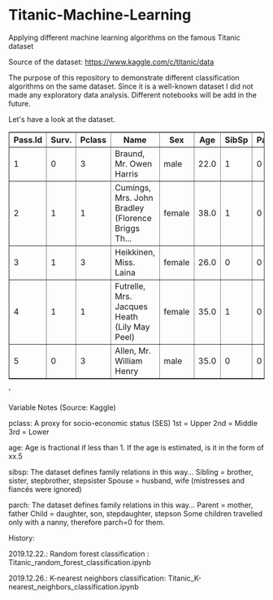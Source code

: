 # Titanic-Machine-Learning
Applying different machine learning algorithms on the famous Titanic dataset

Source of the dataset: https://www.kaggle.com/c/titanic/data


The purpose of this repository to demonstrate different classification algorithms on the same dataset. Since it is a well-known dataset I did not made any exploratory data analysis. Different notebooks will be add in the future.


Let's have a look at the dataset.


<table border="1">
<thead>
<tr>
<th>Pass.Id</th>
<th>Surv.</th>
<th>Pclass</th>
<th>Name</th>
<th>Sex</th>
<th>Age</th>
<th>SibSp</th>
<th>Parch</th>
<th>Ticket</th>
<th>Fare</th>
<th>Cabin</th>
<th>Emb.</th>
</tr>
</thead>
<tbody>
<tr>
<td>1</td>
<td>0</td>
<td>3</td>
<td>Braund, Mr. Owen Harris</td>
<td>male</td>
<td>22.0</td>
<td>1</td>
<td>0</td>
<td>A/5 21171</td>
<td>7.2500</td>
<td>NaN</td>
<td>S</td>
</tr>
<tr>
<td>2</td>
<td>1</td>
<td>1</td>
<td>Cumings, Mrs. John Bradley (Florence Briggs Th...</td>
<td>female</td>
<td>38.0</td>
<td>1</td>
<td>0</td>
<td>PC 17599</td>
<td>71.2833</td>
<td>C85</td>
<td>C</td>
</tr>
<tr>
<td>3</td>
<td>1</td>
<td>3</td>
<td>Heikkinen, Miss. Laina</td>
<td>female</td>
<td>26.0</td>
<td>0</td>
<td>0</td>
<td>STON/O2. 3101282</td>
<td>7.9250</td>
<td>NaN</td>
<td>S</td>
</tr>
<tr>
<td>4</td>
<td>1</td>
<td>1</td>
<td>Futrelle, Mrs. Jacques Heath (Lily May Peel)</td>
<td>female</td>
<td>35.0</td>
<td>1</td>
<td>0</td>
<td>113803</td>
<td>53.1000</td>
<td>C123</td>
<td>S</td>
</tr>
<tr>
<td>5</td>
<td>0</td>
<td>3</td>
<td>Allen, Mr. William Henry</td>
<td>male</td>
<td>35.0</td>
<td>0</td>
<td>0</td>
<td>373450</td>
<td>8.0500</td>
<td>NaN</td>
<td>S</td>
</tr>
</tbody>
</table>
<p>'</p>


Variable Notes (Source: Kaggle)

pclass: A proxy for socio-economic status (SES)
1st = Upper
2nd = Middle
3rd = Lower

age: Age is fractional if less than 1. If the age is estimated, is it in the form of xx.5

sibsp: The dataset defines family relations in this way...
Sibling = brother, sister, stepbrother, stepsister
Spouse = husband, wife (mistresses and fiancés were ignored)

parch: The dataset defines family relations in this way...
Parent = mother, father
Child = daughter, son, stepdaughter, stepson
Some children travelled only with a nanny, therefore parch=0 for them.


History:

2019.12.22.: Random forest classification : Titanic_random_forest_classification.ipynb

2019.12.26.: K-nearest neighbors classification: Titanic_K-nearest_neighbors_classification.ipynb
